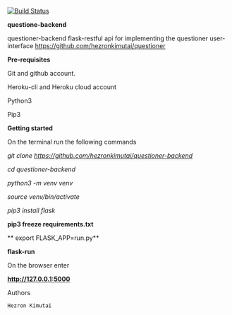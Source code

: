 [![Build Status](https://travis-ci.org/hezronkimutai/questioner-backend.svg?branch=develop)](https://travis-ci.org/hezronkimutai/questioner-backend)

**questione-backend**

questioner-backend  flask-restful api for implementing the questioner user-interface https://github.com/hezronkimutai/questioner  


**Pre-requisites**

Git and github account.

Heroku-cli and Heroku cloud account

Python3

Pip3


**Getting started**

On the terminal run the following commands

*git clone https://github.com/hezronkimutai/questioner-backend*

*cd questioner-backend*

*python3 -m venv venv*

*source venv/bin/activate*

*pip3 install flask*

**pip3 freeze requirements.txt**

** export FLASK_APP=run.py**

**flask-run**


On the browser enter

**http://127.0.0.1:5000**



Authors

    Hezron Kimutai
